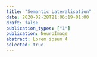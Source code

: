 ```yaml
---
title: "Semantic Lateralisation"
date: 2020-02-28T21:06:19+01:00
draft: false
publication_types: ["1"]
publication: NeuroImage
abstract: Lorem ipsum 4
selected: true
---
```


